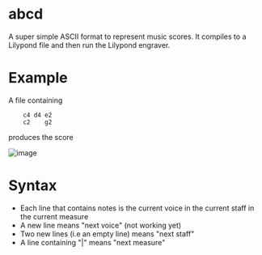 # abcd
A super simple ASCII format to represent music scores. It compiles to a Lilypond file and then run the Lilypond engraver.

# Example

A file containing 

        c4 d4 e2
        c2    g2
        
produces the score

![image](https://user-images.githubusercontent.com/43071857/197363869-fbe713cb-f3e3-4ec0-9f05-6310b4e76518.png)


 
# Syntax

- Each line that contains notes is the current voice in the current staff in the current measure
- A new line means "next voice" (not working yet)
- Two new lines (i.e an empty line) means "next staff"
- A line containing "|" means "next measure"
